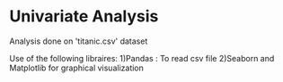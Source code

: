 ﻿# Univariate Analysis

 <p> Analysis done on 'titanic.csv' dataset</p>
 <p>
   Use of the following libraires:
   1)Pandas : To read csv file
   2)Seaborn and Matplotlib for graphical visualization
 </p>
